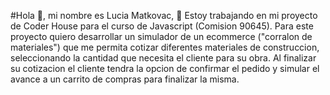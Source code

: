 #Hola 👋, mi nombre es Lucia Matkovac, 🔭 Estoy trabajando en mi proyecto de Coder House para el curso de Javascript (Comision 90645).
Para este proyecto quiero desarrollar un simulador de un ecommerce ("corralon de materiales") que me permita cotizar diferentes materiales de construccion, seleccionando la cantidad que necesita el cliente para su obra. 
Al finalizar su cotizacion el cliente tendra la opcion de confirmar el pedido y simular el avance a un carrito de compras para finalizar la misma.
